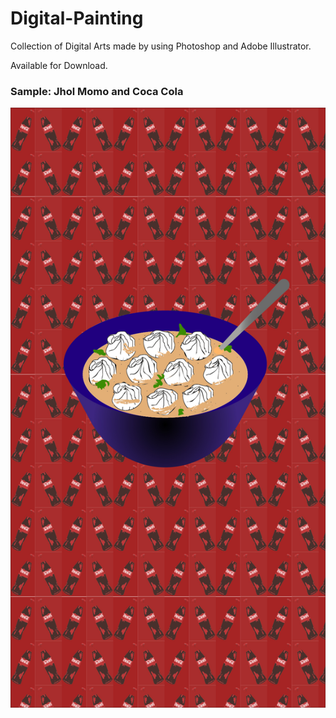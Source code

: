 # Digital-Painting

Collection of Digital Arts made by using Photoshop and Adobe Illustrator.

Available for Download.

### Sample: Jhol Momo and Coca Cola

<img src="Jhol%20Momo%20and%20Coke%20-%20Phone%20Wallpaper.jpg" width="540" height="960">


